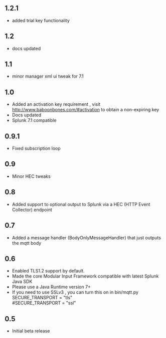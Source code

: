 1.2.1
-----
* added trial key functionality

1.2
-----
* docs updated

1.1
-----
* minor manager xml ui tweak for 7.1

1.0
-----
* Added an activation key requirement , visit http://www.baboonbones.com/#activation  to obtain a non-expiring key
* Docs updated
* Splunk 7.1 compatible

0.9.1
---
* Fixed subscription loop

0.9
---
* Minor HEC tweaks

0.8
---
* Added support to optional output to Splunk via a HEC (HTTP Event Collector) endpoint

0.7
---
* Added a message handler (BodyOnlyMessageHandler) that just outputs the mqtt body

0.6
----
* Enabled TLS1.2 support by default.
* Made the  core Modular Input Framework compatible with latest Splunk Java SDK
* Please use a Java Runtime version 7+
* If you need to use SSLv3 , you can turn this on in bin/mqtt.py  
SECURE_TRANSPORT = "tls"  
#SECURE_TRANSPORT = "ssl"  

0.5
-----
* Initial beta release

